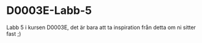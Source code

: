 # D0003E-Labb-5
Labb 5 i kursen D0003E, det är bara att ta inspiration från detta om ni sitter fast ;)
